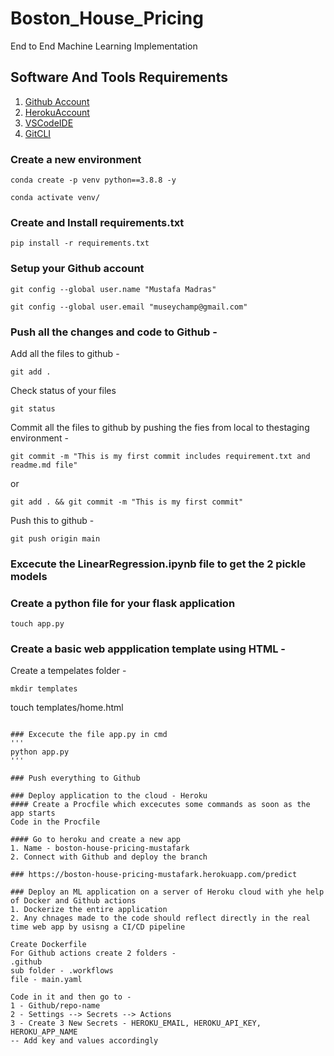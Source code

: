 # Boston_House_Pricing
End to End Machine Learning Implementation


## Software And Tools Requirements

1. [Github Account](https://github.com)
2. [HerokuAccount](https://heroku.com)
3. [VSCodeIDE](https://code.visualstudio.com/)
4. [GitCLI](https://git-scm.com/book/en/v2/Getting-Started-The-Command-Line)

### Create a new environment
```
conda create -p venv python==3.8.8 -y
```
```
conda activate venv/
```

### Create and Install requirements.txt
```
pip install -r requirements.txt
```

### Setup your Github account
```
git config --global user.name "Mustafa Madras"
```
```
git config --global user.email "museychamp@gmail.com"
```

### Push all the changes and code to Github -
Add all the files to github - 
```
git add .
```

Check status of your files
```
git status
```

Commit all the files to github by pushing the fies from local to  thestaging environment -
```
git commit -m "This is my first commit includes requirement.txt and readme.md file"
```
or 
```
git add . && git commit -m "This is my first commit"
```

Push this to github -
```
git push origin main
```

### Excecute the LinearRegression.ipynb file to get the 2 pickle models
### Create a python file for your flask application
```
touch app.py
````

### Create a basic web appplication template using HTML -
Create a tempelates folder - 
```
mkdir templates
```
touch templates/home.html
```

### Excecute the file app.py in cmd
'''
python app.py
'''

### Push everything to Github

### Deploy application to the cloud - Heroku
#### Create a Procfile which excecutes some commands as soon as the app starts
Code in the Procfile

#### Go to heroku and create a new app
1. Name - boston-house-pricing-mustafark
2. Connect with Github and deploy the branch

### https://boston-house-pricing-mustafark.herokuapp.com/predict

### Deploy an ML application on a server of Heroku cloud with yhe help of Docker and Github actions
1. Dockerize the entire application 
2. Any chnages made to the code should reflect directly in the real time web app by usisng a CI/CD pipeline

Create Dockerfile
For Github actions create 2 folders -
.github
sub folder - .workflows
file - main.yaml

Code in it and then go to -
1 - Github/repo-name
2 - Settings --> Secrets --> Actions
3 - Create 3 New Secrets - HEROKU_EMAIL, HEROKU_API_KEY, HEROKU_APP_NAME
-- Add key and values accordingly




